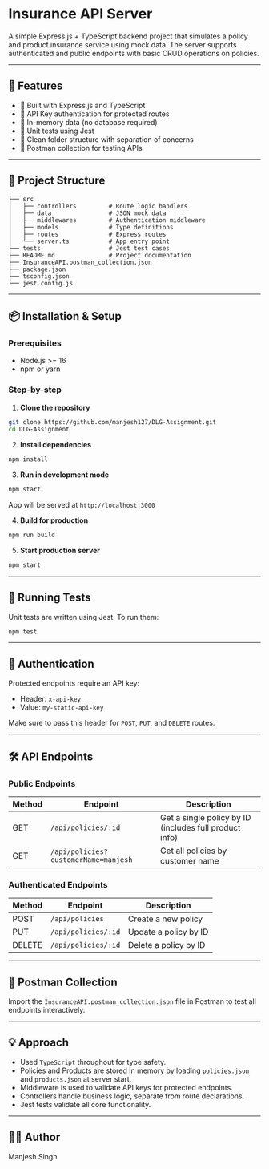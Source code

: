 # Insurance API Server

A simple Express.js + TypeScript backend project that simulates a policy and product insurance service using mock data. The server supports authenticated and public endpoints with basic CRUD operations on policies.

---

## 📌 Features

- 🚀 Built with Express.js and TypeScript
- 🔐 API Key authentication for protected routes
- 🧠 In-memory data (no database required)
- 🧪 Unit tests using Jest
- 📁 Clean folder structure with separation of concerns
- 📄 Postman collection for testing APIs

---

## 📂 Project Structure

```
├── src
│   ├── controllers         # Route logic handlers
│   ├── data                # JSON mock data
│   ├── middlewares         # Authentication middleware
│   ├── models              # Type definitions
│   ├── routes              # Express routes
│   └── server.ts           # App entry point
├── tests                   # Jest test cases
├── README.md               # Project documentation
├── InsuranceAPI.postman_collection.json
├── package.json
├── tsconfig.json
└── jest.config.js
```

---

## 📦 Installation & Setup

### Prerequisites
- Node.js >= 16
- npm or yarn

### Step-by-step

1. **Clone the repository**
```bash
git clone https://github.com/manjesh127/DLG-Assignment.git
cd DLG-Assignment
```

2. **Install dependencies**
```bash
npm install
```

3. **Run in development mode**
```bash
npm start
```
App will be served at `http://localhost:3000`

4. **Build for production**
```bash
npm run build
```

5. **Start production server**
```bash
npm start
```

---

## 🧪 Running Tests

Unit tests are written using Jest.
To run them:
```bash
npm test
```

---

## 🔐 Authentication

Protected endpoints require an API key:
- Header: `x-api-key`
- Value: `my-static-api-key`

Make sure to pass this header for `POST`, `PUT`, and `DELETE` routes.

---

## 🛠 API Endpoints

### Public Endpoints
| Method | Endpoint | Description |
|--------|----------|-------------|
| GET | `/api/policies/:id` | Get a single policy by ID (includes full product info) |
| GET | `/api/policies?customerName=manjesh` | Get all policies by customer name |

### Authenticated Endpoints
| Method | Endpoint | Description |
|--------|----------|-------------|
| POST | `/api/policies` | Create a new policy |
| PUT | `/api/policies/:id` | Update a policy by ID |
| DELETE | `/api/policies/:id` | Delete a policy by ID |

---

## 🧪 Postman Collection

Import the `InsuranceAPI.postman_collection.json` file in Postman to test all endpoints interactively.

---

## 💡 Approach

- Used `TypeScript` throughout for type safety.
- Policies and Products are stored in memory by loading `policies.json` and `products.json` at server start.
- Middleware is used to validate API keys for protected endpoints.
- Controllers handle business logic, separate from route declarations.
- Jest tests validate all core functionality.

---

## 🧑‍💻 Author
Manjesh Singh
